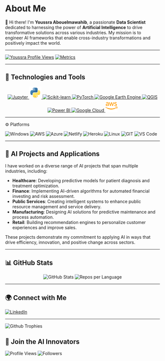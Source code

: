 # About Me

👋 Hi there! I'm **Youssra Abouelmawahib**, a passionate **Data Scientist** dedicated to harnessing the power of **Artificial Intelligence** to drive transformative solutions across various industries. My mission is to engineer AI frameworks that enable cross-industry transformations and positively impact the world.

---

[![Youssra Profile Views](https://github.com/Youssra1999/youssra1999-profile-views/blob/master/svg/profile/badge.svg)](https://github.com/Youssra1999/nirzak-profile-views)
[![Metrics](https://github.com/Youssra1999/Youssra1999/actions/workflows/metrics.yml/badge.svg)](https://github.com/Youssra1999/Youssra1999/actions/workflows/metrics.yml)

---

## 🌟 Technologies and Tools

<p align="center">
  <!-- Programming Languages -->
  <a href="https://jupyter.org/" target="_blank" rel="noreferrer">
    <img src="https://upload.wikimedia.org/wikipedia/commons/thumb/3/38/Jupyter_logo.svg/1200px-Jupyter_logo.svg.png" alt="Jupyter" width="40" height="40"/>
  </a>
  <a href="https://www.python.org" target="_blank" rel="noreferrer">
    <img src="https://raw.githubusercontent.com/devicons/devicon/master/icons/python/python-original.svg" alt="Python" width="40" height="40"/>
  </a>
  <a href="https://scikit-learn.org/stable/" target="_blank" rel="noreferrer">
    <img src="https://upload.wikimedia.org/wikipedia/commons/0/05/Scikit_learn_logo_small.svg" alt="Scikit-learn" width="40" height="40"/>
  </a>
  <a href="https://pytorch.org/" target="_blank" rel="noreferrer">
    <img src="https://upload.wikimedia.org/wikipedia/commons/1/10/PyTorch_logo_icon.svg" alt="PyTorch" width="40" height="40"/>
  </a>
  <!-- Geospatial and Environmental Tools -->
  <a href="https://earthengine.google.com/" target="_blank" rel="noreferrer">
    <img src="https://b.thumbs.redditmedia.com/X9PQAO7ZF1oj5ZxFmgWBFHP-xzqHlRJoUxnzBno2jcA.png" alt="Google Earth Engine" width="40" height="40"/>
  </a>
  <a href="https://www.qgis.org/en/site/" target="_blank" rel="noreferrer">
    <img src="https://www.qgis.org/img/logosign.svg" alt="QGIS" width="40" height="40"/>
  </a>
  <!-- Data Visualization -->
  <a href="https://powerbi.microsoft.com/" target="_blank" rel="noreferrer">
    <img src="https://upload.wikimedia.org/wikipedia/commons/c/cf/New_Power_BI_Logo.svg" alt="Power BI" width="40" height="40"/>
  </a>
  <a href="https://cloud.google.com/" target="_blank" rel="noreferrer">
    <img src="https://cdn.jsdelivr.net/gh/devicons/devicon/icons/googlecloud/googlecloud-original.svg" alt="Google Cloud" width="40" height="40"/>
  </a>
  <a href="https://aws.amazon.com/" target="_blank" rel="noreferrer">
    <img src="https://github.com/devicons/devicon/blob/master/icons/amazonwebservices/amazonwebservices-plain-wordmark.svg" alt="AWS" width="40" height="40"/>
  </a>
</p>

---

⚙️ Platforms

![Windows](https://img.shields.io/badge/Windows-0078D6.svg?style=for-the-badge&logo=windows&logoColor=black&color=0078D6)
![AWS](https://img.shields.io/badge/Amazon_AWS-232F3E?style=for-the-badge&logo=amazon-aws&logoColor=white)
![Azure](https://img.shields.io/badge/microsoft%20azure-0089D6?style=for-the-badge&logo=microsoft-azure&logoColor=white)
![Netlify](https://img.shields.io/badge/Netlify-00C7B7?style=for-the-badge&logo=netlify&logoColor=white)
![Heroku](https://img.shields.io/badge/Heroku-430098?style=for-the-badge&logo=heroku&logoColor=white)
![Linux](https://img.shields.io/badge/linux-%FCC624.svg?style=for-the-badge&logo=linux&logoColor=black&color=FCC624)
![GIT](https://img.shields.io/badge/git-%3776AB.svg?style=for-the-badge&logo=git&logoColor=white&color=F05032)
![VS Code](https://img.shields.io/badge/VS%20Code-007ACC.svg?style=for-the-badge&logo=visual%20studio%20code&logoColor=white&color=007ACC)

---

## 🧠 AI Projects and Applications

I have worked on a diverse range of AI projects that span multiple industries, including:

- **Healthcare**: Developing predictive models for patient diagnosis and treatment optimization.
- **Finance**: Implementing AI-driven algorithms for automated financial investing and risk assessment.
- **Public Services**: Creating intelligent systems to enhance public resource management and service delivery.
- **Manufacturing**: Designing AI solutions for predictive maintenance and process automation.
- **Retail**: Building recommendation engines to personalize customer experiences and improve sales.

These projects demonstrate my commitment to applying AI in ways that drive efficiency, innovation, and positive change across sectors.

---

## 📊 GitHub Stats

<p align="center">
  <img src="https://github-readme-stats.vercel.app/api?username=youssra1999&show_icons=true&theme=dark" alt="GitHub Stats" />
  <img src="https://github-profile-summary-cards.vercel.app/api/cards/repos-per-language?username=youssra1999&layout=compact&show_icons=true&theme=merko&locale=en&count_private=true&langs_count=6" alt="Repos per Language" />
</p>


---

## 🌍 Connect with Me

<p align="left">
  <a href="https://linkedin.com/in/youssra-abouelmawahib" target="_blank">
    <img src="https://raw.githubusercontent.com/rahuldkjain/github-profile-readme-generator/master/src/images/icons/Social/linked-in-alt.svg" alt="LinkedIn" height="30" width="40" />
  </a>
</p>

---

![Github Trophies](https://youssra1999-trophies.vercel.app/?username=Youssra1999&theme=gruvbox&row=2&column=5&margin-h=2&margin-w=2&no-frame=true&count_private=true)

## 🌱 Join the AI Innovators

![Profile Views](https://komarev.com/ghpvc/?username=youssra1999)
![Followers](https://img.shields.io/github/followers/youssra1999?style=social)
